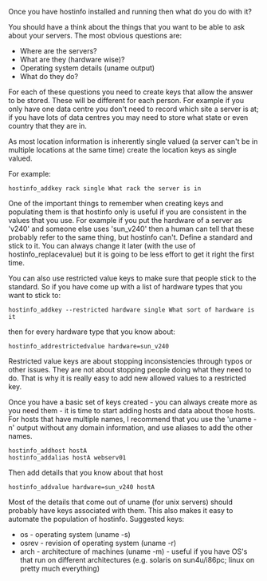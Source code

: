 Once you have hostinfo installed and running then what do you do with it?

You should have a think about the things that you want to be able
to ask about your servers. The most obvious questions are:

  * Where are the servers?
  * What are they (hardware wise)?
  * Operating system details (uname output)
  * What do they do?

For each of these questions you need to create keys that allow the
answer to be stored. These will be different for each person. For
example if you only have one data centre you don't need to record
which site a server is at; if you have lots of data centres you may
need to store what state or even country that they are in.

As most location information is inherently single valued (a server
can't be in multiple locations at the same time) create the location
keys as single valued.

For example:
```
hostinfo_addkey rack single What rack the server is in
```

One of the important things to remember when creating keys and
populating them is that hostinfo only is useful if you are consistent
in the values that you use. For example if you put the hardware of
a server as 'v240' and someone else uses 'sun\_v240' then a human
can tell that these probably refer to the same thing, but hostinfo
can't. Define a standard and stick to it. You can always change it
later (with the use of hostinfo\_replacevalue) but it is going to
be less effort to get it right the first time.

You can also use restricted value keys to make sure that people
stick to the standard.  So if you have come up with a list of
hardware types that you want to stick to:

```
hostinfo_addkey --restricted hardware single What sort of hardware is it
```
then for every hardware type that you know about:

```
hostinfo_addrestrictedvalue hardware=sun_v240
```

Restricted value keys are about stopping inconsistencies through
typos or other issues. They are not about stopping people doing
what they need to do. That is why it is really easy to add new
allowed values to a restricted key.

Once you have a basic set of keys created - you can always create
more as you need them - it is time to start adding hosts and data
about those hosts. For hosts that have multiple names, I recommend
that you use the 'uname -n' output without any domain information,
and use aliases to add the other names.

```
hostinfo_addhost hostA
hostinfo_addalias hostA webserv01
```

Then add details that you know about that host
```
hostinfo_addvalue hardware=sun_v240 hostA
```

Most of the details that come out of uname (for unix servers) should
probably have keys associated with them. This also makes it easy
to automate the population of hostinfo. Suggested keys:
  * os - operating system (uname -s)
  * osrev - revision of operating system (uname -r)
  * arch - architecture of machines (uname -m) - useful if you have OS's that run on different architectures (e.g. solaris on sun4u/i86pc; linux on pretty much everything)